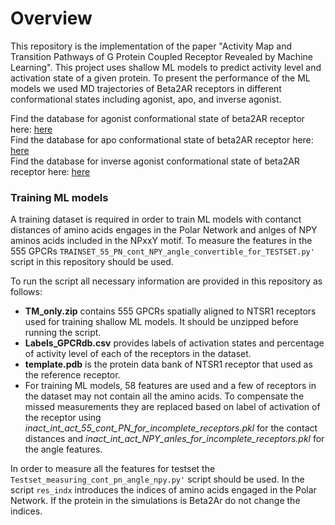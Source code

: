 <h1>Overview</h1>
This repository is the implementation of the paper "Activity Map and Transition Pathways of G Protein Coupled Receptor Revealed by Machine Learning". This project uses shallow ML models to predict activity level and activation state of a given protein. To present the performance of the ML models we used MD trajectories of Beta2AR receptors in different conformational states including agonist, apo, and inverse agonist.

Find the database for agonist conformational state of beta2AR receptor here: [here](https://cmu.box.com/s/w957ph9dbdstcrrqfp7tjyv34wt4otq7)\
Find the database for apo conformational state of beta2AR receptor here: [here](https://cmu.box.com/s/b7son6ubfljbsfxl8wn7h0mi68pjlmvw)\
Find the database for inverse agonist conformational state of beta2AR receptor here: [here](https://cmu.box.com/s/o9jmpit3w45c5hseafr8ehiifaqrbheb)

<h3>Training ML models</h3>
A training dataset is required in order to train ML models with contanct distances of amino acids engages in the Polar Network and anlges of NPY aminos acids included in the NPxxY motif. To measure the features in the 555 GPCRs <code>TRAINSET_55_PN_cont_NPY_angle_convertible_for_TESTSET.py'</code> script in this repository should be used.

To run the script all necessary information are provided in this repository as follows:
<ul>
<li> <strong>TM_only.zip</strong> contains 555 GPCRs spatially aligned to NTSR1 receptors used for training shallow ML models. It should be unzipped before running the script.</li>
<li> <strong>Labels_GPCRdb.csv</strong> provides labels of activation states and percentage of activity level of each of the receptors in the dataset.</li>
<li> <strong>template.pdb</strong> is the protein data bank of NTSR1 receptor that used as the reference receptor.</li>
<li> For training ML models, 58 features are used and a few of receptors in the dataset may not contain all the amino acids. To compensate the missed measurements they are replaced based on label of activation of the receptor using <em>inact_int_act_55_cont_PN_for_incomplete_receptors.pkl</em> for the contact distances and <em>inact_int_act_NPY_anles_for_incomplete_receptors.pkl</em> for the angle features. </li>
</ul>
In order to measure all the features for testset the <code>Testset_measuring_cont_pn_angle_npy.py'</code> script should be used. In the script <code>res_indx</code> introduces the indices of amino acids engaged in the Polar Network. If the protein in the simulations is Beta2Ar do not change the indices. 






